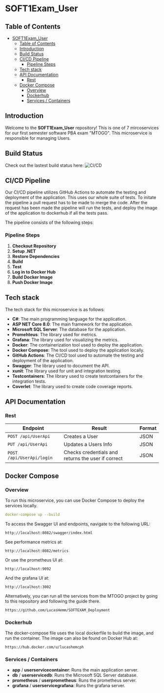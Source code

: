 # SOFT1Exam_User


## Table of Contents

- [SOFT1Exam\_User](#soft1exam_user)
  - [Table of Contents](#table-of-contents)
  - [Introduction](#introduction)
  - [Build Status](#build-status)
  - [CI/CD Pipeline](#cicd-pipeline)
    - [Pipeline Steps](#pipeline-steps)
  - [Tech stack](#tech-stack)
  - [API Documentation](#api-documentation)
    - [Rest](#rest)
  - [Docker Compose](#docker-compose)
    - [Overview](#overview)
    - [Dockerhub](#dockerhub)
    - [Services / Containers](#services--containers)

## Introduction

Welcome to the **SOFT1Exam_User** repository! This is one of 7 mircoservices for our first semester software PBA exam "MTOGO". This microservice is responsible for managing Users.


## Build Status
Check out the lastest build status here: ![CI/CD](https://github.com/LucasHemm/SOFT1Exam_User/actions/workflows/dotnet-tests.yml/badge.svg)

## CI/CD Pipeline

Our CI/CD pipeline utilizes GitHub Actions to automate the testing and deployment of the application. This uses our whole suite of tests. To initate the pipeline a pull request has to be made to merge the code. After the request has been made the pipeline will run the tests, and deploy the image of the application to dockerhub if all the tests pass.

The pipeline consists of the following steps:

### Pipeline Steps

1. **Checkout Repository**
2. **Setup .NET**
3. **Restore Dependencies**
4. **Build**
5. **Test**
6. **Log in to Docker Hub**
7. **Build Docker Image**
8. **Push Docker Image** 

## Tech stack
The tech stack for this microservice is as follows:
- **C#**: The main programming language for the application.
- **ASP NET Core 8.0**: The main framework for the application.
- **Microsoft SQL Server**: The database for the application.
- **Promehteus**: The library used for metrics.
- **Grafana**: The library used for visualizing the metrics.
- **Docker**: The containerization tool used to deploy the application.
- **Docker Compose**: The tool used to deploy the application locally.
- **GitHub Actions**: The CI/CD tool used to automate the testing and deployment of the application.
- **Swagger**: The library used to document the API.
- **xunit**: The library used for unit and integration testing.
- **Testcontainers**: The library used to create testcontainers for the integration tests.
- **Coverlet**: The library used to create code coverage reports.

## API Documentation
### Rest

| **Endpoint**                  | **Result**                                    | **Format**   |
|-------------------------------|-----------------------------------------------|--------------|
| `POST /api/UserApi`           | Creates a User                                | JSON         |
| `PUT /api/UserApi `           | Updates a Users Info                             | JSON         |
| `POST /api/UserApi/login`     | Checks credentials and returns the user if correct     | JSON         |
## Docker Compose

### Overview

To run this microservice, you can use Docker Compose to deploy the services locally. 

```yaml
docker-compose up --build
```
To access the Swagger UI and endpoints, navigate to the following URL:
```
http://localhost:8082/swagger/index.html
```

See performance metrics at:
```
http://localhost:8082/metrics
```
Or use the prometheus UI at:
```
http://localhost:9092
```
And the grafana UI at:
```
http://localhost:3002
```

Alternatively, you can run all the services from the MTOGO project by going to this repository and following the guide there.
```
https://github.com/LucasHemm/SOFTEXAM_Deployment
```

### Dockerhub
The docker-compose file uses the local dockerfile to build the image, and run the container. The image can also be found on Docker Hub at:
```
https://hub.docker.com/u/lucashemcph
```

### Services / Containers

- **app** / **userservicecontainer**: Runs the main application server.
- **db** / **userservicedb**: Runs the Microsoft SQL Server database.
- **prometheus** / **userprometheus**: Runs the prometheus server.
- **grafana** / **userservicegrafana**: Runs the grafana server.







